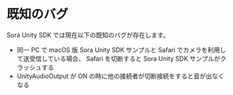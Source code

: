 # 既知のバグ

Sora Unity SDK では現在以下の既知のバグが存在します。

- 同一 PC で macOS 版 Sora Unity SDK サンプルと Safari でカメラを利用して送受信している場合、 Safari を切断すると Sora Unity SDK サンプルがクラッシュする
- UnityAudioOutput が ON の時に他の接続者が切断接続をすると音が出なくなる
